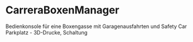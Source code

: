 # CarreraBoxenManager
Bedienkonsole für eine Boxengasse mit Garagenausfahrten und Safety Car Parkplatz - 3D-Drucke, Schaltung
